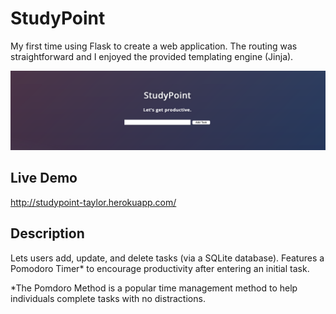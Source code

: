 # StudyPoint
My first time using Flask to create a web application. The routing was straightforward and I enjoyed the provided templating engine (Jinja).


![alt text](https://github.com/tmalamut/StudyPoint/blob/main/previewimgs/img1.png?raw=true)

## Live Demo
http://studypoint-taylor.herokuapp.com/

## Description
Lets users add, update, and delete tasks (via a SQLite database).
Features a Pomodoro Timer* to encourage productivity after entering an initial task.

*The Pomdoro Method is a popular time management method to help individuals complete tasks with no distractions.

